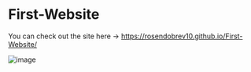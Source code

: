 # First-Website
You can check out the site here -> https://rosendobrev10.github.io/First-Website/

![image](https://user-images.githubusercontent.com/104829819/200285195-92d0883a-912f-4899-95d5-2713cf49697e.png)

